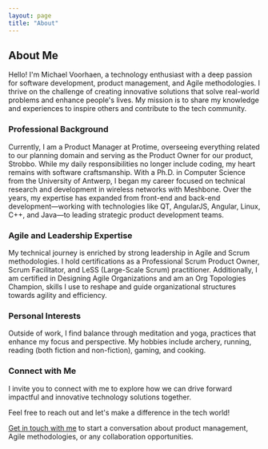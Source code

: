 ```yaml
---
layout: page
title: "About"
---
```

## About Me

Hello! I'm Michael Voorhaen, a technology enthusiast with a deep passion for software development, product management, and Agile methodologies. I thrive on the challenge of creating innovative solutions that solve real-world problems and enhance people's lives. My mission is to share my knowledge and experiences to inspire others and contribute to the tech community.

### Professional Background

Currently, I am a Product Manager at Protime, overseeing everything related to our planning domain and serving as the Product Owner for our product, Strobbo. While my daily responsibilities no longer include coding, my heart remains with software craftsmanship. With a Ph.D. in Computer Science from the University of Antwerp, I began my career focused on technical research and development in wireless networks with Meshbone. Over the years, my expertise has expanded from front-end and back-end development—working with technologies like QT, AngularJS, Angular, Linux, C++, and Java—to leading strategic product development teams.

### Agile and Leadership Expertise

My technical journey is enriched by strong leadership in Agile and Scrum methodologies. I hold certifications as a Professional Scrum Product Owner, Scrum Facilitator, and LeSS (Large-Scale Scrum) practitioner. Additionally, I am certified in Designing Agile Organizations and am an Org Topologies Champion, skills I use to reshape and guide organizational structures towards agility and efficiency.

### Personal Interests

Outside of work, I find balance through meditation and yoga, practices that enhance my focus and perspective. My hobbies include archery, running, reading (both fiction and non-fiction), gaming, and cooking.

### Connect with Me

I invite you to connect with me to explore how we can drive forward impactful and innovative technology solutions together.

Feel free to reach out and let's make a difference in the tech world!

[Get in touch with me](/contact.html) to start a conversation about product management, Agile methodologies, or any collaboration opportunities.
